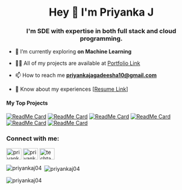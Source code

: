 <h1 align="center">Hey 👋 I'm Priyanka J</h1>
<h3 align="center">I'm SDE with expertise in both full stack and cloud programming.</h3>

- 🌱 I’m currently exploring **on Machine Learning**

- 👨‍💻 All of my projects are available at [Portfolio Link](https://portfolio-dashboard-lsc4.vercel.app/)

- 📫 How to reach me **priyankajagadeesha10@gmail.com**

- 📄 Know about my experiences [[Resume Link](https://drive.google.com/file/d/1TO4qzkUKhjV5YByTJDdjrLcXdANZlB_h/view?usp=sharing)]

<h4>My Top Projects</h4>


[![ReadMe Card](https://github-readme-stats.vercel.app/api/pin/?username=priyankaj04&repo=CampusRecruitmentApp&theme=codeSTACKr&show_icons=true&locale=en&layout=compact&hide_border=true)](https://github.com/priyankaj04/CampusRecruitmentApp)
[![ReadMe Card](https://github-readme-stats.vercel.app/api/pin/?username=priyankaj04&repo=Graph-CMS-Blog&theme=codeSTACKr&show_icons=true&locale=en&layout=compact&hide_border=true)](https://github.com/priyankaj04/Graph-CMS-Blog)
[![ReadMe Card](https://github-readme-stats.vercel.app/api/pin/?username=priyankaj04&repo=Brainwave&theme=codeSTACKr&show_icons=true&locale=en&layout=compact&hide_border=true)](https://github.com/priyankaj04/Brainwave)
[![ReadMe Card](https://github-readme-stats.vercel.app/api/pin/?username=priyankaj04&repo=moneytracker-frontend&theme=codeSTACKr&show_icons=true&locale=en&layout=compact&hide_border=true)](https://github.com/priyankaj04/moneytracker-frontend)
[![ReadMe Card](https://github-readme-stats.vercel.app/api/pin/?username=priyankaj04&repo=TMS-frontend&theme=codeSTACKr&show_icons=true&locale=en&layout=compact&hide_border=true)](https://github.com/priyankaj04/TMS-frontend)
[![ReadMe Card](https://github-readme-stats.vercel.app/api/pin/?username=priyankaj04&repo=CRMS_backend&theme=codeSTACKr&show_icons=true&locale=en&layout=compact&hide_border=true)](https://github.com/priyankaj04/CRMS_backend)

<h3 align="left">Connect with me:</h3>
<p align="left">
<a href="https://codepen.io/priyankaj04" target="blank"><img align="center" src="https://raw.githubusercontent.com/rahuldkjain/github-profile-readme-generator/master/src/images/icons/Social/codepen.svg" alt="priyankaj04" height="30" width="40" /></a>
<a href="https://linkedin.com/in/priyanka-j-687572213" target="blank"><img align="center" src="https://raw.githubusercontent.com/rahuldkjain/github-profile-readme-generator/master/src/images/icons/Social/linked-in-alt.svg" alt="priyanka-j-687572213" height="30" width="40" /></a>
<a href="https://instagram.com/techtangoo" target="blank"><img align="center" src="https://raw.githubusercontent.com/rahuldkjain/github-profile-readme-generator/master/src/images/icons/Social/instagram.svg" alt="techtangoo" height="30" width="40" /></a>
</p>
<p><img align="left" src="https://github-readme-stats.vercel.app/api/top-langs?username=priyankaj04&theme=codeSTACKr&show_icons=true&locale=en&layout=compact&hide_border=true" alt="priyankaj04" /></p>

<p>&nbsp;<img align="center" src="https://github-readme-stats.vercel.app/api?username=priyankaj04&show_icons=true&locale=en&theme=codeSTACKr&hide_border=true" alt="priyankaj04" /></p>

<p><img align="center" src="https://github-readme-streak-stats.herokuapp.com/?user=priyankaj04&theme=codeSTACKr&hide_border=true" alt="priyankaj04" /></p>
